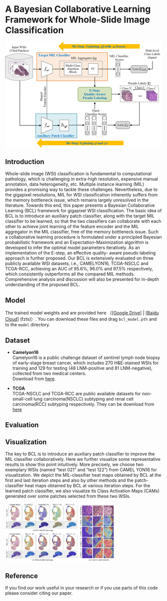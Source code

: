 # A Bayesian Collaborative Learning Framework for Whole-Slide Image Classification

<img src="https://github.com/Zero-We/BCL/blob/main/docs/bcl_framework.png">


## Introduction
Whole-slide image (WSI) classification is fundamental to computational pathology, which is challenging in extra-high resolution, expensive manual annotation, data heterogeneity, etc. Multiple instance learning (MIL) provides a promising way to tackle these challenges. Nevertheless,
due to the gigapixel resolutions, MIL for WSI classification inherently suffers from the memory bottleneck issue, which remains largely unresolved in the literature. Towards this end, this paper presents a Bayesian Collaborative Learning (BCL) framework for gigapixel WSI classification. The
basic idea of BCL is to introduce an auxiliary patch classifier, along with the target MIL classifier to be learned, so that the two classifiers can collaborate with each other to achieve joint learning of the feature encoder and the MIL aggregator in the MIL classifier, free of the memory bottleneck issue. Such a collaborative learning procedure is formulated under a principled Bayesian probabilistic framework and an Expectation-Maximization algorithm is developed to infer the optimal model parameters iteratively. As an implementation of the E-step, an effective quality-
aware pseudo labeling approach is further proposed. Our BCL is extensively evaluated on three publicly available WSI datasets, i.e., CAMELYON16, TCGA-NSCLC and TCGA-RCC, achieving an AUC of 95.6%, 96.0% and 97.5% respectively, which consistently outperforms all the compared MIL methods. Comprehensive analysis and discussion will also be presented for in-depth understanding of the proposed BCL.

## Model
The trained model weights and are provided here （[[Google Drive]](https://drive.google.com/drive/folders/1kfib8H-4jhNzwj-_LDmUGVtjCv3Lg6zT?usp=sharing) | [[Baidu Cloud]](https://pan.baidu.com/s/1OQJM8Tp7y1RlRIPUKdjqIA) (fzts)）. You can download these files and drag `bcl_model.pth` and  to  the `model` directory.

## Dataset
* **Camelyon16**  
Camelyon16 is a public challenge dataset of sentinel lymph
node biopsy of early-stage breast cancer, which includes 270 H&E-stained WSIs for training and 129 for testing (48 LNM-positive and 81 LNM-negative), collected from two medical centers.   
Download from [here](https://camelyon17.grand-challenge.org/Data/).

* **TCGA**  
TCGA-NSCLC and TCGA-RCC are public available datasets for non-small-cell lung carcinoma(NSCLC) subtyping and renal cell carcinoma(RCC) subtyping respectively. They can be download from [here](https://portal.gdc.cancer.gov/)   

## Evaluation


## Visualization
The key to BCL is to introduce an auxiliary patch classifier to improve the MIL classifier collaboratively. Here we further visualize some representative results to show this point intuitively. More precisely, we choose two exemplary WSIs (named “test 021” and “test 122”) from CAMEL YON16 for visualization. We depict the MIL-classifier heat maps obtained by BCL at the first and last iteration steps and also by other methods and the patch-classifier heat maps obtained by BCL at various iteration steps. For the learned patch classifier, we also visualize its Class
Activation Maps (CAMs) generated over some patches selected from these two WSIs.  

<img src="https://github.com/Zero-We/BCL/blob/main/docs/attn-map.png" width="350px">


## Reference  
If you find our work useful in your research or if you use parts of this code please consider citing our paper.  
